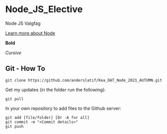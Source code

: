 # Node_JS_Elective

Node JS Valgfag 

[Learn more about Node](https://nodejs.org/en)

**Bold** 

*Cursive*

## Git - How To

```
git clone https://github.com/anderslatif/Kea_DAT_Node_2021_AUTUMN.git
```

Get my updates (in the folder run the following):

```
git pull
```

In your own repository to add files to the Github server:

```
git add [file/folder] [Or -A for all]
git commit -m "<Commit details>"
git push
```